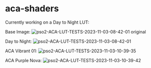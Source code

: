 # aca-shaders

Currently working on a Day to Night LUT:

Base Image:
![pso2-ACA-LUT-TESTS-2023-11-03-08-42-01 original](https://github.com/Faya-NGS/aca-shaders/assets/125037783/f40bf3fa-e209-487b-a3a2-78b44d1a7b47)

Day to Night:
![pso2-ACA-LUT-TESTS-2023-11-03-08-42-01](https://github.com/Faya-NGS/aca-shaders/assets/125037783/f7b138c2-21bf-40ba-93e9-56d7e84a1754)

ACA Vibrant 01:
![pso2-ACA-LUT-TESTS-2023-11-03-10-39-35](https://github.com/Faya-NGS/aca-shaders/assets/125037783/7602115a-6d8a-4504-959b-cf68d5cee895)

ACA Purple Nova:
![pso2-ACA-LUT-TESTS-2023-11-03-10-39-42](https://github.com/Faya-NGS/aca-shaders/assets/125037783/10cf5f0e-c529-45f1-9a43-c49aac5e12f8)
